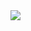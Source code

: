 <img src="https://capsule-render.vercel.app/api?type=waving&color=0:84fab0,100:8fd3f4&height=200&section=header&text=Welcome%20My%20github&desc=Owner%20:%20soomin&descSize=25&fontSize=55&descAlign=65&descAlignY=48&fontAlign=65&fontAlignY=30&animation=fadeIn"/>
